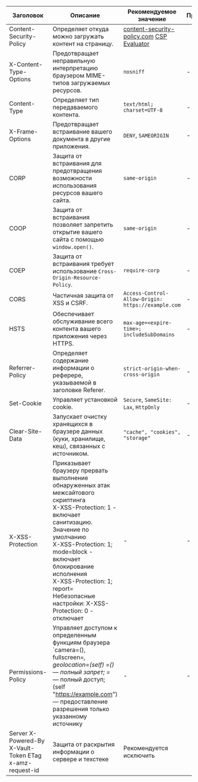 
| Заголовок                     | Описание                                                                                   | Рекомендуемое значение | Проверка                                                                                   |
|--------------------------------|------------------------------------------------------------------------------------------|------------------------|------------------------------------------------------------------------------------------------|
| Content-Security-Policy        | Определяет откуда можно загружать контент на страницу.| [content-security-policy.com](https://content-security-policy.com/) [CSP Evaluator](https://csp-evaluator.withgoogle.com/)  |                                              |
| X-Content-Type-Options         | Предотвращает неправильную интерпретацию браузером MIME-типов загружаемых ресурсов.     | `nosniff`               | -                                                                                    |
| Content-Type                   | Определяет тип передаваемого контента.                                                    | `text/html; charset=UTF-8` | -                                                                                    |
| X-Frame-Options               | Предотвращает встраивание вашего документа в другие приложения.                           | `DENY`, `SAMEORIGIN`     | -                                                                                    |
| CORP                          | Защита от встраивания для предотвращения возможности использования ресурсов вашего сайта.   | `same-origin`            | -                                                                                    |
| COOP                          | Защита от встраивания позволяет запретить открытие вашего сайта с помощью `window.open()`. | `same-origin`            | -                                                                                    |
| COEP                          | Защита от встраивания требует использование `Cross-Origin-Resource-Policy`.                 | `require-corp`           | -                                                                                    |
| CORS                           | Частичная защита от XSS и CSRF.                                                          | `Access-Control-Allow-Origin: https://example.com` | -                                                                                    |
| HSTS                          | Обеспечивает обслуживание всего контента вашего приложения через HTTPS.                  | `max-age=<expire-time>; includeSubDomains` | -                                                                                    |
| Referrer-Policy               | Определяет содержание информации о реферере, указываемой в заголовке Referer.            | `strict-origin-when-cross-origin` | -                                                                                    |
| Set-Cookie                     | Управляет установкой cookie.                                                              | `Secure`, `SameSite: Lax`, `HttpOnly` | -                                                                                    |
| Clear-Site-Data              | Запускает очистку хранящихся в браузере данных (куки, хранилище, кеш), связанных с источником. | `"cache", "cookies", "storage"` | -                                                                                    |
| X-XSS-Protection              | Приказывает браузеру прервать выполнение обнаруженных атак межсайтового скриптинга <br> X-XSS-Protection: 1 - включает санитизацию. Значение по умолчанию <br> X-XSS-Protection: 1; mode=block - включает блокирование исполнения <br> X-XSS-Protection: 1; report=<reporting-uri> <br> Небезопасные настройки: X-XSS-Protection: 0 - отключает | - | - |
| Permissions-Policy            | Управляет доступом к определенным функциям браузера `camera=(), fullscreen=*, geolocation=(self) =() — полный запрет; =* — полный доступ; (self "https://example.com") — предоставление разрешения только указанному источнику | - | - |
|Server X-Powered-By X-Vault-Token ETag x-amz-request-id|Защита от раскрытия информации о сервере и техстеке|Рекомендуется исключить||
